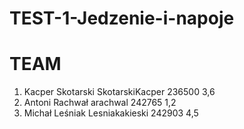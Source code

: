 # TEST-1-Jedzenie-i-napoje

# TEAM
1. Kacper Skotarski SkotarskiKacper 236500 3,6
1. Antoni Rachwał arachwal 242765 1,2
1. Michał Leśniak Lesniakakieski 242903 4,5